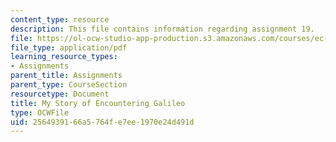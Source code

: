 ```yaml
---
content_type: resource
description: This file contains information regarding assignment 19.
file: https://ol-ocw-studio-app-production.s3.amazonaws.com/courses/ec-050-recreate-experiments-from-history-inform-the-future-from-the-past-galileo-january-iap-2010/2564939166a5764fe7ee1970e24d491d_MITEC_050IAP10_assn19.pdf
file_type: application/pdf
learning_resource_types:
- Assignments
parent_title: Assignments
parent_type: CourseSection
resourcetype: Document
title: My Story of Encountering Galileo
type: OCWFile
uid: 25649391-66a5-764f-e7ee-1970e24d491d
---
```

